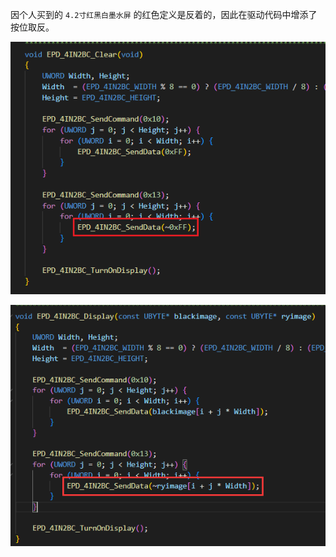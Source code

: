 因个人买到的 `4.2寸红黑白墨水屏` 的红色定义是反着的，因此在驱动代码中增添了按位取反。

![EPD_4IN2BC_Clear](README.assets/EPD_4IN2BC_Clear.png)

![EPD_4IN2BC_Display](README.assets/EPD_4IN2BC_Display.png)